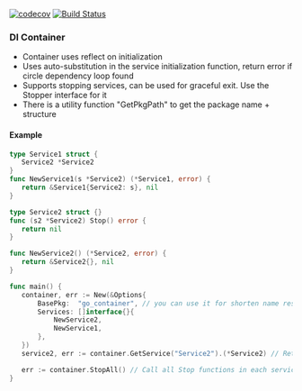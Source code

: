   
[![codecov](https://codecov.io/gh/nikonm/go-container/branch/master/graph/badge.svg)](https://codecov.io/gh/nikonm/go-container)
[![Build Status](https://travis-ci.org/nikonm/go-container.svg?branch=master)](https://travis-ci.org/nikonm/go-container)

### DI Container
 - Container uses reflect on initialization
 - Uses auto-substitution in the service initialization function, return error if circle dependency loop found
 - Supports stopping services, can be used for graceful exit. Use the Stopper interface for it
 - There is a utility function "GetPkgPath" to get the package name + structure
 
#### Example
 ```go
type Service1 struct {
    Service2 *Service2 
}
func NewService1(s *Service2) (*Service1, error) {
	return &Service1{Service2: s}, nil
}

type Service2 struct {}
func (s2 *Service2) Stop() error {
    return nil
}

func NewService2() (*Service2, error) {
	return &Service2{}, nil
}

func main() {
    container, err := New(&Options{
		BasePkg:  "go_container", // you can use it for shorten name resolving
		Services: []interface{}{
			NewService2,
			NewService1,
		},
	})
    service2, err := container.GetService("Service2").(*Service2) // Returning Service2 instance

    err := container.StopAll() // Call all Stop functions in each service(Graceful exit) 
}
```